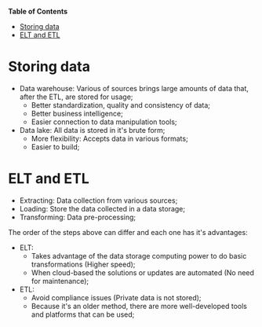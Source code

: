 **Table of Contents**

- [Storing data](#storing-data)
- [ELT and ETL](#elt-and-etl)

# Storing data

- Data warehouse: Various of sources brings large amounts of data that, after the ETL, are stored for usage;
    - Better standardization, quality and consistency of data;
    - Better business intelligence;
    - Easier connection to data manipulation tools;
- Data lake: All data is stored in it's brute form;
    - More flexibility: Accepts data in various formats;
    - Easier to build;

# ELT and ETL

- Extracting: Data collection from various sources;
- Loading: Store the data collected in a data storage; 
- Transforming: Data pre-processing;

The order of the steps above can differ and each one has it's advantages:

- ELT:
    - Takes advantage of the data storage computing power to do basic transformations (Higher speed);
    - When cloud-based the solutions or updates are automated (No need for maintenance);
- ETL:
    - Avoid compliance issues (Private data is not stored);
    - Because it's an older method, there are more well-developed tools and platforms that can be used;